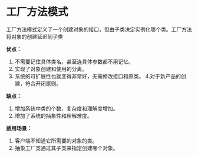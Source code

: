 # 工厂方法模式

工厂方法模式定义了一个创建对象的接口，但由子类决定实例化哪个类。工厂方法将对象的创建延迟到子类

**优点：**
1. 不需要记住具体类名，甚至连具体参数都不用记忆。
2. 实现了对象创建和使用的分离。
3. 系统的可扩展性也就变得非常好，无需修改接口和原类。
   4.对于新产品的创建，符合开闭原则。

**缺点：**
1. 增加系统中类的个数，复杂度和理解度增加。
2. 增加了系统的抽象性和理解难度。

**适用场景：**
1. 客户端不知道它所需要的对象的类。
2. 抽象工厂类通过其子类来指定创建哪个对象。
